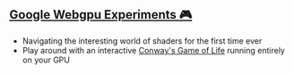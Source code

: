 ## [Google Webgpu Experiments 🎮](/blogs/webgpu)
* Navigating the interesting world of shaders for the first time ever
* Play around with an interactive [Conway's Game of Life](/blogs/webgpu) running entirely on your GPU